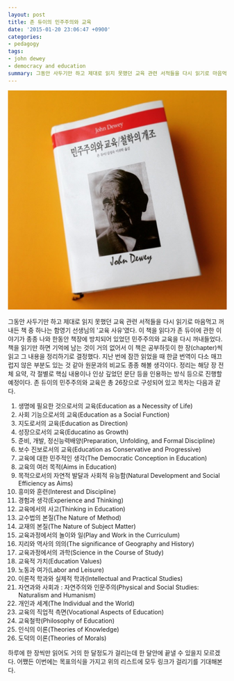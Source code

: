 ```yaml
---
layout: post
title: 존 듀이의 민주주의와 교육
date: '2015-01-20 23:06:47 +0900'
categories:
- pedagogy
tags:
- john dewey
- democracy and education
summary: 그동안 사두기만 하고 제대로 읽지 못했던 교육 관련 서적들을 다시 읽기로 마음먹고 꺼내든 책 중 하나는 함영기 선생님의 '교육 사유&rsquo;였다. 이 책을 읽다가 존 듀이에 관한 이야기가 종종 나와 한동안 책장에 방치되어 있었던 민주주의와 교육을 다시 꺼내들었다.
---
```

![](/images/2015-01-20/john_dewey.png)

그동안 사두기만 하고 제대로 읽지 못했던 교육 관련 서적들을 다시 읽기로 마음먹고 꺼내든 책 중 하나는 함영기 선생님의 '교육 사유&rsquo;였다. 이 책을 읽다가 존 듀이에 관한 이야기가 종종 나와 한동안 책장에 방치되어 있었던 민주주의와 교육을 다시 꺼내들었다. 책을 읽기만 하면 기억에 남는 것이 거의 없어서 이 책은 공부하듯이 한 장(chapter)씩 읽고 그 내용을 정리하기로 결정했다. 지난 번에 잠깐 읽었을 때 한글 번역이 다소 매끄럽지 않은 부분도 있는 것 같아 원문과의 비교도 종종 해볼 생각이다. 정리는 해당 장&nbsp;전체&nbsp;요약,&nbsp;각 절별로 핵심 내용이나 인상 깊었던 문단 등을 인용하는 방식 등으로 진행할 예정이다. 존 듀이의 민주주의와 교육은 총 26장으로 구성되어 있고 목차는 다음과 같다.

1. 생명에 필요한 것으로서의 교육(Education as a Necessity of Life)
2. 사회 기능으로서의 교육(Education as a Social Function)
3. 지도로서의 교육(Education as Direction)
4. 성장으로서의 교육(Educatino as Growth)
5. 준비, 개발, 정신능력배양(Preparation, Unfolding, and Formal Discipline)
6. 보수 진보로서의 교육(Education as Conservative and Progressive)
7. 교육에 대한 민주적인 생각(The Democratic Conception in Education)
8. 교육의 여러 목적(Aims in Education)
9. 목적으로서의 자연적 발달과 사회적 유능함(Natural Development and Social Efficiency as Aims)
10. 흥미와 훈련(Interest and Discipline)
11. 경험과 생각(Experience and Thinking)
12. 교육에서의 사고(Thinking in Education)
13. 교수법의 본질(The Nature of Method)
14. 교재의 본질(The Nature of Subject Matter)
15. 교육과정에서의 놀이와 일(Play and Work in the Curriculum)
16. 지리와 역사의 의의(The significance of Geography and History)
17. 교육과정에서의 과학(Science in the Course of Study)
18. 교육적 가치(Education Values)
19. 노동과 여가(Labor and Leisure)
20. 이론적 학과와 실제적 학과(Intellectual and Practical Studies)
21. 자연과와 사회과 : 자연주의와 인문주의(Physical and Social Studies: Naturalism and Humanism)
22. 개인과 세계(The Individual and the World)
23. 교육의 직업적 측면(Vocational Aspects of Education)
24. 교육철학(Philosophy of Education)
25. 인식의 이론(Theories of Knowledge)
26. 도덕의 이론(Theories of Morals)

하루에 한 장씩만 읽어도 거의 한 달정도가 걸리는데 한 달안에 끝낼 수 있을지 모르겠다. 어쨌든 이번에는 목표의식을 가지고 위의 리스트에 모두 링크가 걸리기를 기대해본다.